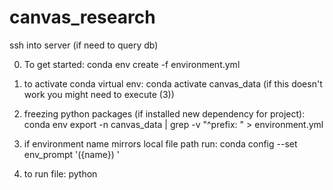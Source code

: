 # canvas_research
ssh into server (if need to query db)

0. To get started:
conda env create -f environment.yml

1. to activate conda virtual env:
conda activate canvas_data (if this doesn't work you might need to execute (3))

2. freezing python packages (if installed new dependency for project):
conda env export -n canvas_data | grep -v "^prefix: " > environment.yml

3. if environment name mirrors local file path run: 
conda config --set env_prompt '({name}) '

4. to run file:
python <file path relative to git repo>
